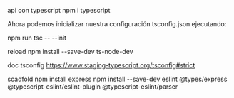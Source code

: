 api con typescript
npm i typescript

Ahora podemos inicializar nuestra configuración tsconfig.json ejecutando:

npm run tsc -- --init

reload
npm install --save-dev ts-node-dev

doc tsconfig
https://www.staging-typescript.org/tsconfig#strict

scadfold
npm install express
npm install --save-dev eslint @types/express @typescript-eslint/eslint-plugin @typescript-eslint/parser
